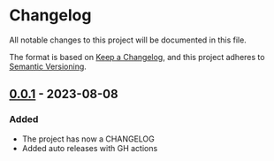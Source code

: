 # Changelog
All notable changes to this project will be documented in this file.

The format is based on [Keep a Changelog](https://keepachangelog.com/en/1.0.0/),
and this project adheres to [Semantic Versioning](https://semver.org/spec/v2.0.0.html).


## [0.0.1] - 2023-08-08
### Added
- The project has now a CHANGELOG
- Added auto releases with GH actions


[unreleased]: https://github.com/mismirnov/tezos-market-sdk/compare/0.0.1...HEAD
[0.0.1]: https://github.com/mismirnov/tezos-market-sdk/releases/tag/0.0.1
